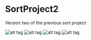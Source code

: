 SortProject2
============

Version two of the previous sort project

![alt tag](master/AverageChart.PNG)
![alt tag](https://raw.github.com/Jaberer/SortProject2/master/RandomChart.png)
![alt tag](https://raw.github.com/Jaberer/SortProject2/master/DecreasingChart.PNG)
![alt tag](https://raw.github.com/Jaberer/SortProject2/master/IncreasingChart.PNG)
